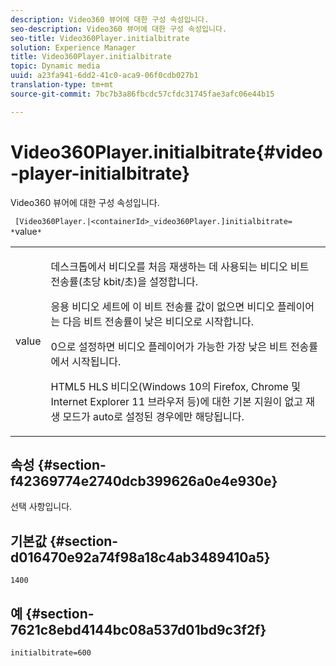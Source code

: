 ```yaml
---
description: Video360 뷰어에 대한 구성 속성입니다.
seo-description: Video360 뷰어에 대한 구성 속성입니다.
seo-title: Video360Player.initialbitrate
solution: Experience Manager
title: Video360Player.initialbitrate
topic: Dynamic media
uuid: a23fa941-6dd2-41c0-aca9-06f0cdb027b1
translation-type: tm+mt
source-git-commit: 7bc7b3a86fbcdc57cfdc31745fae3afc06e44b15

---
```



# Video360Player.initialbitrate{#video-player-initialbitrate}

Video360 뷰어에 대한 구성 속성입니다.

` [Video360Player.|<containerId>_video360Player.]initialbitrate= *`value`*`

<table id="table_C616483932C2482CA9794DDD7313FD7C"> 
 <tbody> 
  <tr> 
   <td colname="col1"> <p> <span class="codeph"> value</span> </p> </td> 
   <td colname="col2"> <p> 데스크톱에서 비디오를 처음 재생하는 데 사용되는 비디오 비트 전송률(초당 kbit/초)을 설정합니다. </p> <p>응용 비디오 세트에 이 비트 전송률 값이 없으면 비디오 플레이어는 다음 비트 전송률이 낮은 비디오로 시작합니다. </p> <p>0으로 <span class="codeph"> 설정하면</span> 비디오 플레이어가 가능한 가장 낮은 비트 전송률에서 시작됩니다. </p> <p>HTML5 HLS 비디오(Windows 10의 Firefox, Chrome 및 Internet Explorer 11 브라우저 등)에 대한 기본 지원이 없고 재생 모드가 auto로 설정된 경우에만 해당됩니다. </p> </td> 
  </tr> 
 </tbody> 
</table>

## 속성 {#section-f42369774e2740dcb399626a0e4e930e}

선택 사항입니다.

## 기본값 {#section-d016470e92a74f98a18c4ab3489410a5}

`1400`

## 예 {#section-7621c8ebd4144bc08a537d01bd9c3f2f}

```
initialbitrate=600
```


